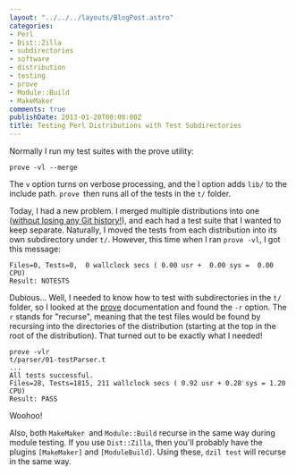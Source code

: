 ```yaml
---
layout: "../../../layouts/BlogPost.astro"
categories:
- Perl
- Dist::Zilla
- subdirectories
- software
- distribution
- testing
- prove
- Module::Build
- MakeMaker
comments: true
publishDate: 2013-01-20T00:00:00Z
title: Testing Perl Distributions with Test Subdirectories
---
```


Normally I run my test suites with the prove utility:

`prove -vl --merge`

The `v` option turns on verbose processing, and the l option adds `lib/` to the include path. `prove `then runs all of the tests in the `t/` folder.

Today, I had a new problem. I merged multiple distributions into one ([without losing any Git history!](http://jasonkarns.com/blog/merge-two-git-repositories-into-one/)), and each had a test suite that I wanted to keep separate. Naturally, I moved the tests from each distribution into its own subdirectory under `t/`. However, this time when I ran `prove -vl`, I got this message:

    Files=0, Tests=0,  0 wallclock secs ( 0.00 usr +  0.00 sys =  0.00 CPU)
    Result: NOTESTS

Dubious... Well, I needed to know how to test with subdirectories in the `t/` folder, so I looked at the [prove](https://metacpan.org/module/prove) documentation and found the `-r` option. The `r` stands for "recurse", meaning that the test files would be found by recursing into the directories of the distribution (starting at the top in the root of the distribution). That turned out to be exactly what I needed!

    prove -vlr
    t/parser/01-testParser.t
    ...
    All tests successful.
    Files=28, Tests=1815, 211 wallclock secs ( 0.92 usr + 0.28 sys = 1.20 CPU)
    Result: PASS

Woohoo!

Also, both `MakeMaker `and `Module::Build` recurse in the same way during module testing. If you use `Dist::Zilla`, then you'll probably have the plugins `[MakeMaker]` and `[ModuleBuild]`. Using these, `dzil test` will recurse in the same way.
